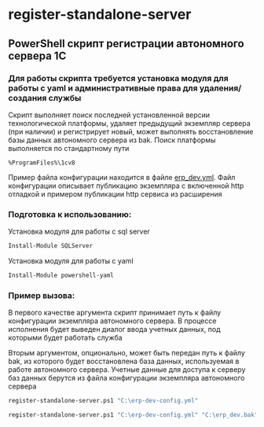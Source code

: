 # register-standalone-server

## PowerShell скрипт регистрации автономного сервера 1С 

### Для работы скрипта требуется установка модуля для работы с yaml и административные права для удаления/создания службы

Скрипт выполняет поиск последней установленной версии технологической платформы, удаляет предыдущий экземпляр сервера (при наличии) и регистрирует новый, может выполнять восстановление базы данных автономного сервера из bak. Поиск платформы выполняется по стандартному пути
```
%ProgramFiles%\1cv8
```

Пример файла конфигурации находится в файле [erp_dev.yml](erp_dev.yml). Файл конфигурации описывает публикацию экземпляра с включенной http отладкой и примером публикации http сервиса из расширения

### Подготовка к использованию:  
Установка модуля для работы с sql server
```powershell
Install-Module SQLServer
```  
Установка модуля для работы с yaml
```powershell
Install-Module powershell-yaml
```  

### Пример вызова:
В первого качестве аргумента скрипт принимает путь к файлу конфигурации экземпляра автономного сервера. В процессе исполнения будет выведен диалог ввода учетных данных, под которыми будет работать служба 

Вторым аргументом, опционально, может быть передан путь к файлу bak, из которого будет восстановлена база данных, используемая в работе автономного сервера. Учетные данные для доступа к серверу баз данных берутся из файла конфигурации экземпляра автономного сервера

```bash
register-standalone-server.ps1 "C:\erp-dev-config.yml"
```
```bash
register-standalone-server.ps1 "C:\erp-dev-config.yml" "C:\erp_dev.bak"
```

